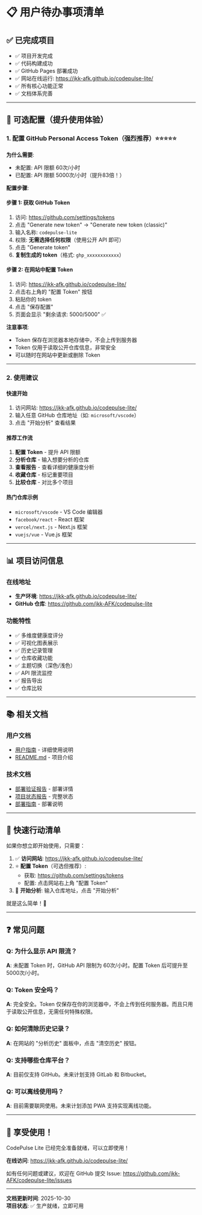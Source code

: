 # 📋 用户待办事项清单

## ✅ 已完成项目

- ✅ 项目开发完成
- ✅ 代码构建成功
- ✅ GitHub Pages 部署成功
- ✅ 网站在线运行: https://jkk-afk.github.io/codepulse-lite/
- ✅ 所有核心功能正常
- ✅ 文档体系完善

---

## 🔧 可选配置（提升使用体验）

### 1. 配置 GitHub Personal Access Token（强烈推荐）⭐⭐⭐⭐⭐

**为什么需要**:
- 未配置: API 限额 60次/小时
- 已配置: API 限额 5000次/小时（提升83倍！）

**配置步骤**:

#### 步骤 1: 获取 GitHub Token
1. 访问: https://github.com/settings/tokens
2. 点击 "Generate new token" → "Generate new token (classic)"
3. 输入名称: `codepulse-lite`
4. 权限: **无需选择任何权限**（使用公开 API 即可）
5. 点击 "Generate token"
6. **复制生成的 token**（格式: `ghp_xxxxxxxxxxxx`）

#### 步骤 2: 在网站中配置 Token
1. 访问: https://jkk-afk.github.io/codepulse-lite/
2. 点击右上角的 "配置 Token" 按钮
3. 粘贴你的 token
4. 点击 "保存配置"
5. 页面会显示 "剩余请求: 5000/5000" ✅

**注意事项**:
- Token 保存在浏览器本地存储中，不会上传到服务器
- Token 仅用于读取公开仓库信息，非常安全
- 可以随时在网站中更新或删除 Token

---

### 2. 使用建议

#### 快速开始
1. 访问网站: https://jkk-afk.github.io/codepulse-lite/
2. 输入任意 GitHub 仓库地址（如: `microsoft/vscode`）
3. 点击 "开始分析" 查看结果

#### 推荐工作流
1. **配置 Token** - 提升 API 限额
2. **分析仓库** - 输入想要分析的仓库
3. **查看报告** - 查看详细的健康度分析
4. **收藏仓库** - 标记重要项目
5. **比较仓库** - 对比多个项目

#### 热门仓库示例
- `microsoft/vscode` - VS Code 编辑器
- `facebook/react` - React 框架
- `vercel/next.js` - Next.js 框架
- `vuejs/vue` - Vue.js 框架

---

## 📊 项目访问信息

### 在线地址
- **生产环境**: https://jkk-afk.github.io/codepulse-lite/
- **GitHub 仓库**: https://github.com/jkk-AFK/codepulse-lite

### 功能特性
- ✅ 多维度健康度评分
- ✅ 可视化图表展示
- ✅ 历史记录管理
- ✅ 仓库收藏功能
- ✅ 主题切换（深色/浅色）
- ✅ API 限流监控
- ✅ 报告导出
- ✅ 仓库比较

---

## 📚 相关文档

### 用户文档
- [用户指南](./docs/项目完善/USER_GUIDE.md) - 详细使用说明
- [README.md](./README.md) - 项目介绍

### 技术文档
- [部署验证报告](./docs/部署验证/DEPLOYMENT_VERIFICATION.md) - 部署详情
- [项目状态报告](./docs/PROJECT_STATUS.md) - 完整状态
- [部署指南](./DEPLOYMENT.md) - 部署说明

---

## 🎯 快速行动清单

如果你想立即开始使用，只需要：

1. ✅ **访问网站**: https://jkk-afk.github.io/codepulse-lite/
2. ⭐ **配置 Token**（可选但推荐）:
   - 获取: https://github.com/settings/tokens
   - 配置: 点击网站右上角 "配置 Token"
3. 🚀 **开始分析**: 输入仓库地址，点击 "开始分析"

就是这么简单！🎉

---

## ❓ 常见问题

### Q: 为什么显示 API 限流？
**A**: 未配置 Token 时，GitHub API 限制为 60次/小时。配置 Token 后可提升至 5000次/小时。

### Q: Token 安全吗？
**A**: 完全安全。Token 仅保存在你的浏览器中，不会上传到任何服务器。而且只用于读取公开信息，无需任何特殊权限。

### Q: 如何清除历史记录？
**A**: 在网站的 "分析历史" 面板中，点击 "清空历史" 按钮。

### Q: 支持哪些仓库平台？
**A**: 目前仅支持 GitHub。未来计划支持 GitLab 和 Bitbucket。

### Q: 可以离线使用吗？
**A**: 目前需要联网使用。未来计划添加 PWA 支持实现离线功能。

---

## 🎉 享受使用！

CodePulse Lite 已经完全准备就绪，可以立即使用！

**在线访问**: https://jkk-afk.github.io/codepulse-lite/

如有任何问题或建议，欢迎在 GitHub 提交 Issue: https://github.com/jkk-AFK/codepulse-lite/issues

---

**文档更新时间**: 2025-10-30  
**项目状态**: ✅ 生产就绪，立即可用
